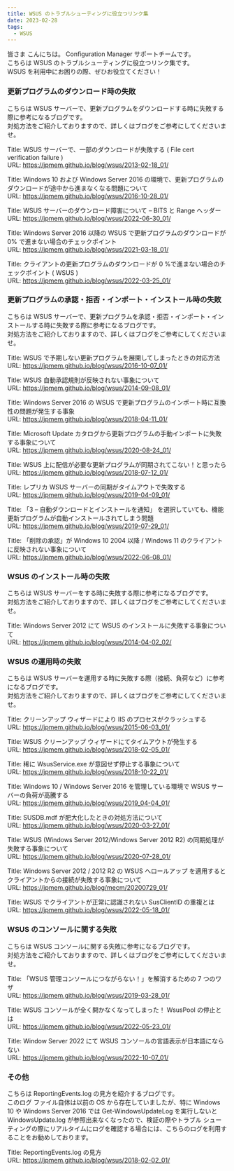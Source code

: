 ```yaml
---
title: WSUS のトラブルシューティングに役立つリンク集
date: 2023-02-28
tags:
  - WSUS
---
```



皆さま こんにちは。 Configuration Manager サポートチームです。  
こちらは WSUS のトラブルシューティングに役立つリンク集です。  
WSUS を利用中にお困りの際、ぜひお役立てください！

### 更新プログラムのダウンロード時の失敗

こちらは WSUS サーバーで、更新プログラムをダウンロードする時に失敗する際に参考になるブログです。  
対処方法をご紹介しておりますので、詳しくはブログをご参考にしてくださいませ。  

Title: WSUS サーバーで、一部のダウンロードが失敗する ( File cert verification failure )  
URL: https://jpmem.github.io/blog/wsus/2013-02-18_01/  

Title: Windows 10 および Windows Server 2016 の環境で、更新プログラムのダウンロードが途中から進まなくなる問題について  
URL: https://jpmem.github.io/blog/wsus/2016-10-28_01/  

Title: WSUS サーバーのダウンロード障害について – BITS と Range ヘッダー  
URL: https://jpmem.github.io/blog/wsus/2022-06-30_01/  

Title: Windows Server 2016 以降の WSUS で更新プログラムのダウンロードが 0% で進まない場合のチェックポイント  
URL: https://jpmem.github.io/blog/wsus/2021-03-18_01/  

Title: クライアントの更新プログラムのダウンロードが 0 %で進まない場合のチェックポイント ( WSUS )  
URL: https://jpmem.github.io/blog/wsus/2022-03-25_01/  

### 更新プログラムの承認・拒否・インポート・インストール時の失敗

こちらは WSUS サーバーで、更新プログラムを承認・拒否・インポート・インストールする時に失敗する際に参考になるブログです。  
対処方法をご紹介しておりますので、詳しくはブログをご参考にしてくださいませ。  

Title: WSUS で予期しない更新プログラムを展開してしまったときの対応方法  
URL: https://jpmem.github.io/blog/wsus/2016-10-07_01/  

Title: WSUS 自動承認規則が反映されない事象について  
URL: https://jpmem.github.io/blog/wsus/2014-09-08_01/  

Title: Windows Server 2016 の WSUS で更新プログラムのインポート時に互換性の問題が発生する事象  
URL: https://jpmem.github.io/blog/wsus/2018-04-11_01/  

Title: Microsoft Update カタログから更新プログラムの手動インポートに失敗する事象について  
URL: https://jpmem.github.io/blog/wsus/2020-08-24_01/  

Title: WSUS 上に配信が必要な更新プログラムが同期されてこない！と思ったら  
URL: https://jpmem.github.io/blog/wsus/2018-07-12_01/  

Title: レプリカ WSUS サーバーの同期がタイムアウトで失敗する  
URL: https://jpmem.github.io/blog/wsus/2019-04-09_01/  

Title: 「3 – 自動ダウンロードとインストールを通知」 を選択していても、機能更新プログラムが自動インストールされてしまう問題  
URL: https://jpmem.github.io/blog/wsus/2019-07-29_01/  

Title: 「削除の承認」が Windows 10 2004 以降 / Windows 11 のクライアントに反映されない事象について  
URL: https://jpmem.github.io/blog/wsus/2022-06-08_01/  

### WSUS のインストール時の失敗

こちらは WSUS サーバーをする時に失敗する際に参考になるブログです。  
対処方法をご紹介しておりますので、詳しくはブログをご参考にしてくださいませ。  

Title: Windows Server 2012 にて WSUS のインストールに失敗する事象について  
URL: https://jpmem.github.io/blog/wsus/2014-04-02_02/  

### WSUS の運用時の失敗

こちらは WSUS サーバーを運用する時に失敗する際（接続、負荷など）に参考になるブログです。  
対処方法をご紹介しておりますので、詳しくはブログをご参考にしてくださいませ。  

Title: クリーンアップ ウィザードにより IIS のプロセスがクラッシュする  
URL: https://jpmem.github.io/blog/wsus/2015-06-03_01/  

Title: WSUS クリーンアップ ウィザードにてタイムアウトが発生する  
URL: https://jpmem.github.io/blog/wsus/2018-02-05_01/  

Title: 稀に WsusService.exe が意図せず停止する事象について  
URL: https://jpmem.github.io/blog/wsus/2018-10-22_01/  

Title: Windows 10 / Windows Server 2016 を管理している環境で WSUS サーバーの負荷が高騰する  
URL: https://jpmem.github.io/blog/wsus/2019_04-04_01/  

Title: SUSDB.mdf が肥大化したときの対処方法について  
URL: https://jpmem.github.io/blog/wsus/2020-03-27_01/  

Title: WSUS (Windows Server 2012/Windows Server 2012 R2) の同期処理が失敗する事象について  
URL: https://jpmem.github.io/blog/wsus/2020-07-28_01/  

Title: Windows Server 2012 / 2012 R2 の WSUS へロールアップ を適用するとクライアントからの接続が失敗する事象について  
URL: https://jpmem.github.io/blog/mecm/20200729_01/  

Title: WSUS でクライアントが正常に認識されない SusClientID の重複とは  
URL: https://jpmem.github.io/blog/wsus/2022-05-18_01/  

### WSUS のコンソールに関する失敗

こちらは WSUS コンソールに関する失敗に参考になるブログです。  
対処方法をご紹介しておりますので、詳しくはブログをご参考にしてくださいませ。  

Title: 「WSUS 管理コンソールにつながらない！」を解消するための 7 つのワザ  
URL: https://jpmem.github.io/blog/wsus/2019-03-28_01/  

Title: WSUS コンソールが全く開かなくなってしまった！ WsusPool の停止とは  
URL: https://jpmem.github.io/blog/wsus/2022-05-23_01/  

Title: Window Server 2022 にて WSUS コンソールの言語表示が日本語にならない  
URL: https://jpmem.github.io/blog/wsus/2022-10-07_01/  

### その他

こちらは ReportingEvents.log の見方を紹介するブログです。  
このログ ファイル自体は以前の OS から存在していましたが、特に Windows 10 や Windows Server 2016 では Get-WindowsUpdateLog を実行しないと WindowsUpdate.log が参照出来なくなったので、検証の際やトラブル シューティングの際にリアルタイムにログを確認する場合には、こちらのログを利用することをお勧めしております。  

Title: ReportingEvents.log の見方  
URL: https://jpmem.github.io/blog/wsus/2018-02-02_01/  


